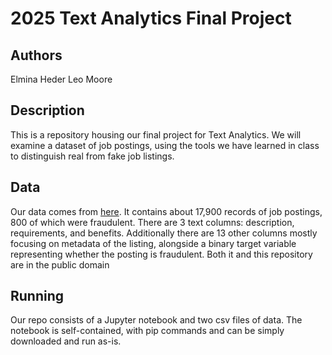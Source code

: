 # 2025 Text Analytics Final Project

## Authors
Elmina Heder
Leo Moore

## Description
This is a repository housing our final project for Text Analytics. 
We will examine a dataset of job postings, using the tools we have learned in class to distinguish real from fake job listings.

## Data 
Our data comes from [here](https://www.kaggle.com/datasets/shivamb/real-or-fake-fake-jobposting-prediction). 
It contains about 17,900 records of job postings, 800 of which were fraudulent. 
There are 3 text columns: description, requirements, and benefits.
Additionally there are 13 other columns mostly focusing on metadata of the listing, alongside a binary target variable representing whether the posting is fraudulent.
Both it and this repository are in the public domain

## Running
Our repo consists of a Jupyter notebook and two csv files of data. The notebook is self-contained, with pip commands and can be simply downloaded and run as-is.
